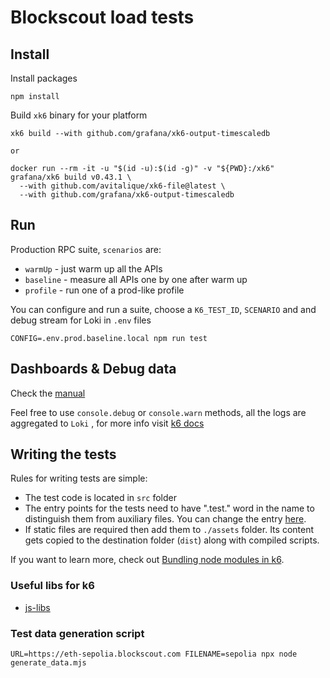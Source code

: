 
# Blockscout load tests

## Install
Install packages
```
npm install
```

Build `xk6` binary for your platform
```
xk6 build --with github.com/grafana/xk6-output-timescaledb

or

docker run --rm -it -u "$(id -u):$(id -g)" -v "${PWD}:/xk6" grafana/xk6 build v0.43.1 \
  --with github.com/avitalique/xk6-file@latest \
  --with github.com/grafana/xk6-output-timescaledb
```

## Run
Production RPC suite, `scenarios` are:
- `warmUp` - just warm up all the APIs
- `baseline` - measure all APIs one by one after warm up
- `profile` - run one of a prod-like profile

You can configure and run a suite, choose a `K6_TEST_ID`, `SCENARIO` and and debug stream for Loki in `.env` files
```
CONFIG=.env.prod.baseline.local npm run test
```

## Dashboards & Debug data
Check the [manual](./dashboards/README.md)

Feel free to use `console.debug` or `console.warn` methods, all the logs are aggregated to `Loki` , for more info visit [k6 docs](https://k6.io/docs/cloud/analyzing-results/logs/)

## Writing the tests

Rules for writing tests are simple:
- The test code is located in `src` folder
- The entry points for the tests need to have ".test." word in the name to distinguish them from auxiliary files. You can change the entry [here](./webpack.config.js#L8). 
- If static files are required then add them to `./assets` folder. Its content gets copied to the destination folder (`dist`) along with compiled scripts.

If you want to learn more, check out [Bundling node modules in k6](https://k6.io/docs/using-k6/modules#bundling-node-modules).

### Useful libs for k6
- [js-libs](https://k6.io/docs/javascript-api/jslib/)

### Test data generation script
```
URL=https://eth-sepolia.blockscout.com FILENAME=sepolia npx node generate_data.mjs
```